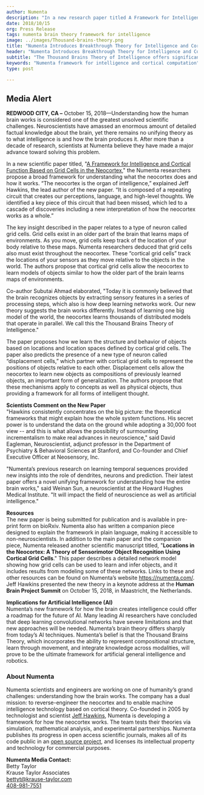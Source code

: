 ```yaml
---
author: Numenta
description: "In a new research paper titled A Framework for Intelligence and Cortical Function Based on Grid Cells in the Neocortex, Numenta researchers propose a broad framework for understanding what the neocortex does and how it works. Numenta's Thousand Brains Theory of Intelligence offers significant implications for the fields of neuroscience and artificial intelligence."
date: 2018/10/15
org: Press Release
tags: numenta brain theory framework for intelligence
image: ../images/Thousand-brains-theory.png
title: "Numenta Introduces Breakthrough Theory for Intelligence and Cortical Computation"
header: "Numenta Introduces Breakthrough Theory for Intelligence and Cortical Computation"
subtitle: "The Thousand Brains Theory of Intelligence offers significant implications for the fields of neuroscience and artificial intelligence"
keywords: "Numenta framework for intelligence and cortical computation"
type: post

---
```


## Media Alert

**REDWOOD CITY, CA –** October 15, 2018—Understanding how the human brain works is considered one of the greatest unsolved scientific challenges. Neuroscientists have amassed an enormous amount of detailed factual knowledge about the brain, yet there remains no unifying theory as to what intelligence is and how the brain produces it.  After more than a decade of research, scientists at Numenta believe they have made a major advance toward solving this problem.

In a new scientific paper titled, "[A Framework for Intelligence and Cortical Function Based on Grid Cells in the Neocortex](/neuroscience-research/research-publications/papers/a-framework-for-intelligence-and-cortical-function-based-on-grid-cells-in-the-neocortex/)," the Numenta researchers propose a broad framework for understanding what the neocortex does and how it works. “The neocortex is the organ of intelligence,” explained Jeff Hawkins, the lead author of the new paper. “It is composed of a repeating circuit that creates our perceptions, language, and high-level thoughts. We identified a key piece of this circuit that had been missed, which led to a cascade of discoveries including a new interpretation of how the neocortex works as a whole.”

The key insight described in the paper relates to a type of neuron called grid cells. Grid cells exist in an older part of the brain that learns maps of environments. As you move, grid cells keep track of the location of your body relative to these maps. Numenta researchers deduced that grid cells also must exist throughout the neocortex. These “cortical grid cells” track the locations of your sensors as they move relative to the objects in the world. The authors propose that cortical grid cells allow the neocortex to learn models of objects similar to how the older part of the brain learns maps of environments.

Co-author Subutai Ahmad elaborated, "Today it is commonly believed that the brain recognizes objects by extracting sensory features in a series of processing steps, which also is how deep learning networks work. Our new theory suggests the brain works differently. Instead of learning one big model of the world, the neocortex learns thousands of distributed models that operate in parallel. We call this the Thousand Brains Theory of Intelligence."

The paper proposes how we learn the structure and behavior of objects based on locations and location spaces defined by cortical grid cells. The paper also predicts the presence of a new type of neuron called “displacement cells,” which partner with cortical grid cells to represent the positions of objects relative to each other. Displacement cells allow the neocortex to learn new objects as compositions of previously learned objects, an important form of generalization. The authors propose that these mechanisms apply to concepts as well as physical objects, thus providing a framework for all forms of intelligent thought.

**Scientists Comment on the New Paper** </br>
"Hawkins consistently concentrates on the big picture: the theoretical frameworks that might explain how the whole system functions.  His secret power is to understand the data on the ground while adopting a 30,000 foot view -- and this is what allows the possibility of surmounting incrementalism to make real advances in neuroscience," said David Eagleman, Neuroscientist, adjunct professor in the Department of Psychiatry & Behavioral Sciences at Stanford, and Co-founder and Chief Executive Officer at Neosensory, Inc.

"Numenta’s previous research on learning temporal sequences provided new insights into the role of dendrites, neurons and prediction. Their latest paper offers a novel unifying framework for understanding how the entire brain works," said Weinan Sun, a neuroscientist at the Howard Hughes Medical Institute. "It will impact the field of neuroscience as well as artificial intelligence."

**Resources**</br>
The new paper is being submitted for publication and is available in pre-print form on bioRxiv. Numenta also has written a companion piece designed to explain the framework in plain language, making it accessible to non-neuroscientists. In addition to the main paper and the companion piece, Numenta released another scientific manuscript titled, "**Locations in the Neocortex: A Theory of Sensorimotor Object Recognition Using Cortical Grid Cells**." This paper describes a detailed network model showing how grid cells can be used to learn and infer objects, and it includes results from modeling some of these networks. Links to these and other resources can be found on Numenta’s website https://numenta.com/.  Jeff Hawkins presented the new theory in a keynote address at the **Human Brain Project Summit** on October 15, 2018, in Maastricht, the Netherlands.

**Implications for Artificial Intelligence (AI)**</br>
Numenta’s new framework for how the brain creates intelligence could offer a roadmap for the future of AI.  Many leading AI researchers have concluded that deep learning convolutional networks have severe limitations and that new approaches will be needed. Numenta’s brain theory differs sharply from today’s AI techniques.  Numenta’s belief is that the Thousand Brains Theory, which incorporates the ability to represent compositional structure, learn through movement, and integrate knowledge across modalities, will prove to be the ultimate framework for artificial general intelligence and robotics.

### About Numenta

Numenta scientists and engineers are working on one of humanity’s grand challenges: understanding how the brain works. The company has a dual mission: to reverse-engineer the neocortex and to enable machine intelligence technology based on cortical theory. Co-founded in 2005 by technologist and scientist [Jeff Hawkins](https://en.wikipedia.org/wiki/Jeff_Hawkins), Numenta is developing a framework for how the neocortex works. The team tests their theories via simulation, mathematical analysis, and experimental partnerships. Numenta publishes its progress in open access scientific journals, makes all of its code public in an [open source project](http://www.numenta.org), and licenses its intellectual property and technology for commercial purposes.

**Numenta Media Contact:**<br/>
Betty Taylor <br/>
Krause Taylor Associates <br/>
[bettyt@krause-taylor.com](mailto:bettyt@krause-taylor.com) <br/>
[408-981-7551](tel:+1-408-981-7551) <br/>
